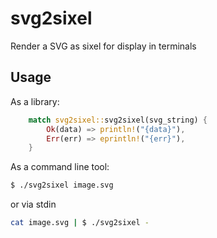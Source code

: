 # svg2sixel
Render a SVG as sixel for display in terminals

## Usage

As a library:
```rust
    match svg2sixel::svg2sixel(svg_string) {
        Ok(data) => println!("{data}"),
        Err(err) => eprintln!("{err}"),
    }
```

As a command line tool:

```bash
$ ./svg2sixel image.svg
```

or via stdin

```bash
cat image.svg | $ ./svg2sixel -
```
